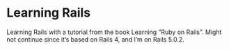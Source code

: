 Learning Rails
==
Learning Rails with a tutorial from the book Learning ”Ruby on Rails”.
Might not continue since it’s based on Rails 4, and I’m on Rails 5.0.2.